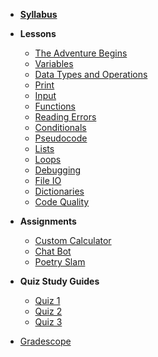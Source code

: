 - **[Syllabus](README.md)**
- **Lessons**
  - [The Adventure Begins](Lessons/adventure_begins.md)
  - [Variables](Lessons/variables.md)
  - [Data Types and Operations](Lessons/datatypes_operations.md)
  - [Print](Lessons/print.md)
  - [Input](Lessons/input.md)
  - [Functions](Lessons/functions.md)
  - [Reading Errors](Lessons/reading_errors.md)
  - [Conditionals](Lessons/conditionals.md)
  - [Pseudocode](Lessons/pseudocode.md)
  - [Lists](Lessons/lists.md)
  - [Loops](Lessons/loops.md)
  - [Debugging](Lessons/debugging.md)
  - [File IO](Lessons/file_io.md)
  - [Dictionaries](Lessons/dictionaries.md)
  - [Code Quality](Lessons/code_quality.md)
  
- **Assignments**
  - [Custom Calculator](Lessons/custom_calculator.md)
  - [Chat Bot](Lessons/chat_bot.md)  
  - [Poetry Slam](Lessons/poetry_slam.md)
  
- **Quiz Study Guides**
  - [Quiz 1](Lessons/quiz1.md)
  - [Quiz 2](Lessons/quiz2.md)
  - [Quiz 3](Lessons/quiz3.md)

* [Gradescope](https://www.gradescope.com/courses/201367)
